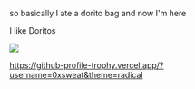 so basically I ate a dorito bag and now I'm here

I like Doritos

![](https://komarev.com/ghpvc/?username=0xsweat&label=PROFILE+VIEWS)

https://github-profile-trophy.vercel.app/?username=0xsweat&theme=radical

